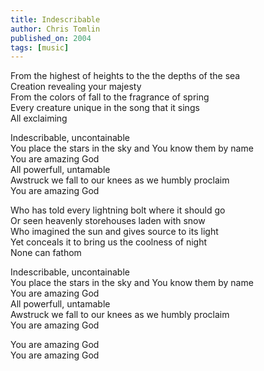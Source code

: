 ```yaml
---
title: Indescribable
author: Chris Tomlin
published_on: 2004
tags: [music]
---
```


From the highest of heights to the the depths of the sea  
Creation revealing your majesty  
From the colors of fall to the fragrance of spring  
Every creature unique in the song that it sings  
All exclaiming  

Indescribable, uncontainable  
You place the stars in the sky and You know them by name  
You are amazing God  
All powerfull, untamable  
Awstruck we fall to our knees as we humbly proclaim  
You are amazing God  

Who has told every lightning bolt where it should go  
Or seen heavenly storehouses laden with snow  
Who imagined the sun and gives source to its light  
Yet conceals it to bring us the coolness of night  
None can fathom  

Indescribable, uncontainable  
You place the stars in the sky and You know them by name  
You are amazing God  
All powerfull, untamable  
Awstruck we fall to our knees as we humbly proclaim  
You are amazing God  

You are amazing God  
You are amazing God  
